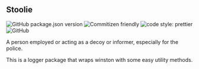 Stoolie
---
![GitHub package.json version](https://img.shields.io/github/package-json/v/JamesTeague/stoolie) ![Commitizen friendly](https://img.shields.io/badge/commitizen-friendly-brightgreen.svg) ![code style: prettier](https://img.shields.io/badge/code_style-prettier-ff69b4.svg) ![GitHub](https://img.shields.io/github/license/JamesTeague/stoolie)

A person employed or acting as a decoy or informer, especially for the police.

This is a logger package that wraps winston with some easy utility methods.
